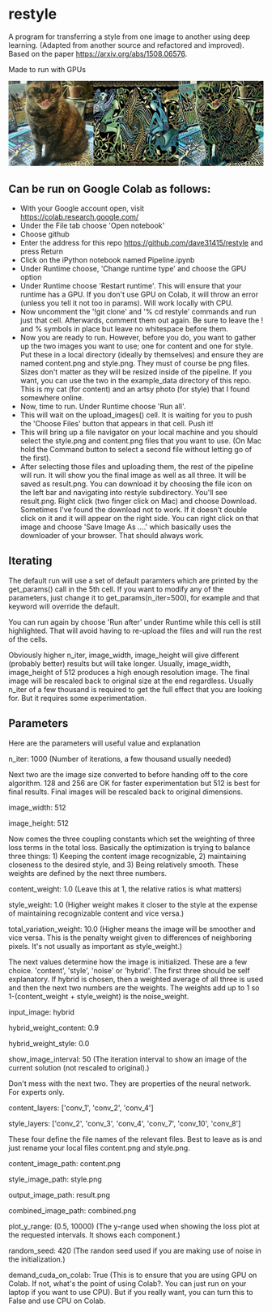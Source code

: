 # restyle

A program for transferring a style from one image to 
another using deep learning. 
(Adapted from another source and refactored and improved).
Based on the paper https://arxiv.org/abs/1508.06576.

Made to run with GPUs

![Kitty](./example_data/combined.png)

Can be run on Google Colab as follows:
-----------------

* With your Google account open, visit https://colab.research.google.com/
* Under the File tab choose 'Open notebook'
* Choose github
* Enter the address for this repo
https://github.com/dave31415/restyle and press Return
* Click on the iPython notebook named Pipeline.ipynb
* Under Runtime choose, 'Change runtime type' and choose 
the GPU option
* Under Runtime choose 'Restart runtime'. This will ensure that 
your runtime has a GPU. If you don't use GPU on Colab, it will 
throw an error (unless you tell it not too in params). 
Will work locally with CPU.
* Now uncomment the '!git clone' and '% cd restyle' commands 
and run just that cell. Afterwards, comment them out again. 
Be sure to leave the ! and % symbols in place but leave no
whitespace before them.
* Now you are ready to run. However, before you do, you want to 
gather up the two images you want to use; one for content and one 
for style. Put these in a local directory (ideally by themselves)
and ensure they are named content.png and style.png. They must of 
course be png files. Sizes don't matter as they will be resized 
inside of the pipeline. If you want, you can use the two in the 
example_data directory of this repo. This is my cat (for content) 
and an artsy photo (for style) that I found somewhere online. 
* Now, time to run. Under Runtime choose 'Run all'. 
* This will wait on the upload_images() cell. It is waiting for you
to push the 'Choose Files' button that appears in that cell. Push it!
* This will bring up a file navigator on your local machine and you 
should select the style.png and content.png files that you want to 
use. (On Mac hold the Command button to select a second file 
without letting go of the first). 
* After selecting those files and uploading them, the rest of the 
pipeline will run. It will show you the final image as well 
as all three. It will be saved as result.png. You can download it by
choosing the file icon on the left bar and navigating into restyle
subdirectory. You'll see result.png. Right click 
(two finger click on Mac) and choose Download. Sometimes I've found 
the download not to work. If it doesn't double click on it and it
will appear on the right side. You can right click on that image and 
choose 'Save Image As ....' which basically uses the downloader 
of your browser. That should always work.

Iterating
------------
The default run will use a set of default paramters which are 
printed by the get_params() call in the 5th cell. If you want to
modify any of the parameters, just change it to 
get_params(n_iter=500), for example and that keyword will 
override the default. 

You can run again by choose 'Run after' under Runtime while 
this cell is still highlighted. That will avoid having to 
re-upload the files and will run the rest of the cells. 

Obviously higher n_iter, image_width, image_height will give 
different (probably better) results but will take longer. 
Usually, image_width, image_height of 512 produces a high
enough resolution image. The final image will be rescaled back
to original size at the end regardless. Usually n_iter of a 
few thousand is required to get the full effect that you are looking 
for. But it requires some experimentation.

Parameters
--------------
Here are the parameters will useful value and explanation 

n_iter: 1000 (Number of iterations, a few thousand usually needed)

Next two are the image size converted to before handing off to the
core algorithm. 128 and 256 are OK for faster experimentation but
512 is best for final results. Final images will be rescaled back
to original dimensions.

image_width: 512

image_height: 512

Now comes the three coupling constants which set the weighting 
of three loss terms in the total loss. Basically the optimization
is trying to balance three things: 1) Keeping the content image
recognizable, 2) maintaining closeness to the desired style, 
and 3) Being relatively smooth. These weights are defined by the 
next three numbers. 

content_weight: 1.0 (Leave this at 1, the relative ratios is what 
matters)

style_weight: 1.0 (Higher weight makes it closer to the style 
at the expense of maintaining recognizable content and vice versa.)

total_variation_weight: 10.0 (Higher means the image will be 
smoother and vice versa. This is the penalty weight given to 
differences of neighboring pixels. It's not usually as 
important as style_weight.)

The next values determine how the image is initialized. These are a 
few choice. 'content', 'style', 'noise' or 'hybrid'. The first three
should be self explanatory. If hybrid is chosen, then a weighted 
average of all three is used and then the next two numbers are the 
weights. The weights add up to 1 so 1-(content_weight + style_weight)
is the noise_weight. 

input_image: hybrid

hybrid_weight_content: 0.9

hybrid_weight_style: 0.0

show_image_interval: 50 (The iteration interval to show an image
of the current solution (not rescaled to original).)

Don't mess with the next two. They are properties of the 
neural network. For experts only. 

content_layers: ['conv_1', 'conv_2', 'conv_4']

style_layers: ['conv_2', 'conv_3', 'conv_4', 'conv_7', 'conv_10', 'conv_8']

These four define the file names of the relevant files. 
Best to leave as is and just rename your local 
files content.png and style.png.

content_image_path: content.png

style_image_path: style.png

output_image_path: result.png

combined_image_path: combined.png

plot_y_range: (0.5, 10000) (The y-range used when showing the loss
plot at the requested intervals. It shows each component.)

random_seed: 420 (The randon seed used if you are making use of 
noise in the initialization.)

demand_cuda_on_colab: True (This is to ensure that you are using
GPU on Colab. If not, what's the point of using Colab?. You can just 
run on your laptop if you want to use CPU). But if you really want,
you can turn this to False and use CPU on Colab.








